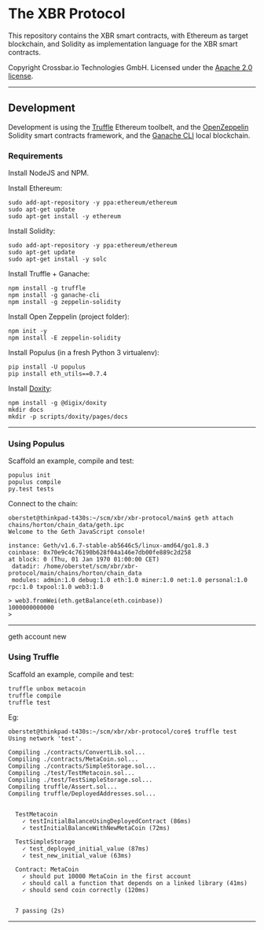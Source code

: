 # The XBR Protocol

This repository contains the XBR smart contracts, with Ethereum as target blockchain, and Solidity as implementation language for the XBR smart contracts.

Copyright Crossbar.io Technologies GmbH. Licensed under the [Apache 2.0 license](https://www.apache.org/licenses/LICENSE-2.0).

---


## Development

Development is using the [Truffle](http://truffleframework.com/) Ethereum toolbelt, and the [OpenZeppelin](https://openzeppelin.org/) Solidity smart contracts framework, and the [Ganache CLI](https://github.com/trufflesuite/ganache-cli/#welcome-to-ganache-cli) local blockchain.

### Requirements

Install NodeJS and NPM.

Install Ethereum:

```console
sudo add-apt-repository -y ppa:ethereum/ethereum
sudo apt-get update
sudo apt-get install -y ethereum
```

Install Solidity:

```console
sudo add-apt-repository -y ppa:ethereum/ethereum
sudo apt-get update
sudo apt-get install -y solc
```

Install Truffle + Ganache:

```console
npm install -g truffle
npm install -g ganache-cli
npm install -g zeppelin-solidity
```

Install Open Zeppelin (project folder):

```console
npm init -y
npm install -E zeppelin-solidity
```

Install Populus (in a fresh Python 3 virtualenv):

```console
pip install -U populus
pip install eth_utils==0.7.4
```

Install [Doxity](https://github.com/DigixGlobal/doxity):

```console
npm install -g @digix/doxity
mkdir docs
mkdir -p scripts/doxity/pages/docs
```

---


### Using Populus

Scaffold an example, compile and test:

```console
populus init
populus compile
py.test tests
```

Connect to the chain:

```console
oberstet@thinkpad-t430s:~/scm/xbr/xbr-protocol/main$ geth attach chains/horton/chain_data/geth.ipc
Welcome to the Geth JavaScript console!

instance: Geth/v1.6.7-stable-ab5646c5/linux-amd64/go1.8.3
coinbase: 0x70e9c4c76190b628f04a146e7db00fe889c2d258
at block: 0 (Thu, 01 Jan 1970 01:00:00 CET)
 datadir: /home/oberstet/scm/xbr/xbr-protocol/main/chains/horton/chain_data
 modules: admin:1.0 debug:1.0 eth:1.0 miner:1.0 net:1.0 personal:1.0 rpc:1.0 txpool:1.0 web3:1.0

> web3.fromWei(eth.getBalance(eth.coinbase))
1000000000000
>
```




---


geth account new



### Using Truffle

Scaffold an example, compile and test:

```console
truffle unbox metacoin
truffle compile
truffle test
```

Eg:

```console
oberstet@thinkpad-t430s:~/scm/xbr/xbr-protocol/core$ truffle test
Using network 'test'.

Compiling ./contracts/ConvertLib.sol...
Compiling ./contracts/MetaCoin.sol...
Compiling ./contracts/SimpleStorage.sol...
Compiling ./test/TestMetacoin.sol...
Compiling ./test/TestSimpleStorage.sol...
Compiling truffle/Assert.sol...
Compiling truffle/DeployedAddresses.sol...


  TestMetacoin
    ✓ testInitialBalanceUsingDeployedContract (86ms)
    ✓ testInitialBalanceWithNewMetaCoin (72ms)

  TestSimpleStorage
    ✓ test_deployed_initial_value (87ms)
    ✓ test_new_initial_value (63ms)

  Contract: MetaCoin
    ✓ should put 10000 MetaCoin in the first account
    ✓ should call a function that depends on a linked library (41ms)
    ✓ should send coin correctly (120ms)


  7 passing (2s)
```

---
